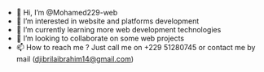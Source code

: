 - 👋 Hi, I’m @Mohamed229-web
- 👀 I’m interested in website and platforms development
- 🌱 I’m currently learning more web development technologies
- 💞️ I’m looking to collaborate on some web projects
- 📫 How to reach me ? Just call me on +229 51280745 or contact me by mail (djibrilaibrahim14@gmail.com)

<!---
Mohamed229-web/Mohamed229-web is a ✨ special ✨ repository because its `README.md` (this file) appears on your GitHub profile.
You can click the Preview link to take a look at your changes.
--->
